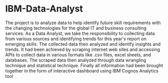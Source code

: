 # IBM-Data-Analyst

The project is to analyze data to help identify future skill requirements with the changing technologies for the global IT and business consulting services. As a Data Analyst, we take the responsibility to collecting data from various sources and identifying trends for this year's report on emerging skills. The collected data then analyzed and identify insights and trends. It had been achieved by scraping internet web sites and accessing APIs to collect data in various formats like .csv files, excel sheets, and databases. The scraped data then analyzed through data wrangling technique and statistical technique. Finally all information had been brought together in the form of interactive dashboard using IBM Cognos Analytics tool

